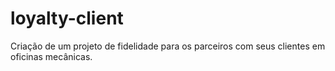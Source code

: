 # loyalty-client
Criação de um projeto de fidelidade para os parceiros com seus clientes em oficinas mecânicas.
